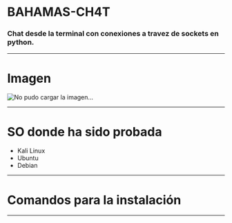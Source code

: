 # BAHAMAS-CH4T
### Chat desde la terminal con conexiones a travez de sockets en python. 

------------

# Imagen
![No pudo cargar la imagen...]([https://github.com/n4ss4u/MirrorSite/blob/main/Screenshot-2023-11-11-20-50-49.png](https://github.com/n4ss4u/Bahamas-ch4t/blob/main/Screenshot_2023-11-11_15_00_35.png))

------------

# SO donde ha sido probada
- Kali Linux
- Ubuntu
- Debian
------------


# Comandos para la instalación

------------
